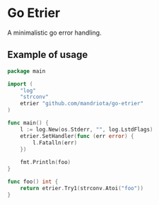 # Go Etrier
A minimalistic go error handling.

## Example of usage
```go
package main

import (
	"log"
	"strconv"
	etrier "github.com/mandriota/go-etrier"
)

func main() {
	l := log.New(os.Stderr, "", log.LstdFlags) 
	etrier.SetHandler(func (err error) {
		l.Fatalln(err)
	})
	
	fmt.Println(foo)
}

func foo() int {
	return etrier.Try1(strconv.Atoi("foo"))
}
```
